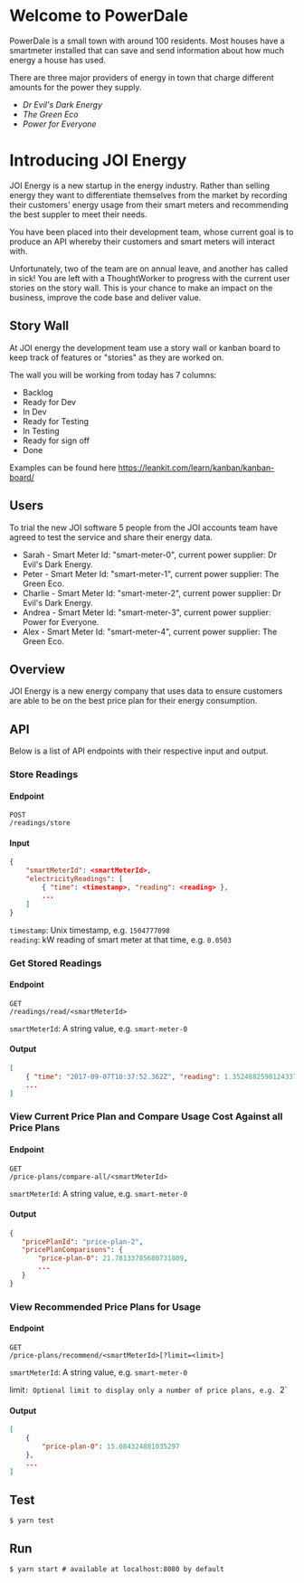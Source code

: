 # Welcome to PowerDale

PowerDale is a small town with around 100 residents. Most houses have a smartmeter installed that can save and send information
about how much energy a house has used.

There are three major providers of energy in town that charge different amounts for the power they supply.

- _Dr Evil's Dark Energy_
- _The Green Eco_
- _Power for Everyone_

# Introducing JOI Energy

JOI Energy is a new startup in the energy industry.
Rather than selling energy they want to differentiate themselves from the market by recording their customers' energy usage from their smart meters and
recommending the best suppler to meet their needs.

You have been placed into their development team, whose current goal is to produce an API whereby their customers and smart meters will interact with.

Unfortunately, two of the team are on annual leave, and another has called in sick!
You are left with a ThoughtWorker to progress with the current user stories on the story wall. This is your chance to make an impact on the business, improve the code base and deliver value.

## Story Wall

At JOI energy the development team use a story wall or kanban board to keep track of features or "stories" as they are worked on.

The wall you will be working from today has 7 columns:

- Backlog
- Ready for Dev
- In Dev
- Ready for Testing
- In Testing
- Ready for sign off
- Done

Examples can be found here https://leankit.com/learn/kanban/kanban-board/

## Users

To trial the new JOI software 5 people from the JOI accounts team have agreed to test the service and share their energy data.

- Sarah - Smart Meter Id: "smart-meter-0", current power supplier: Dr Evil's Dark Energy.
- Peter - Smart Meter Id: "smart-meter-1", current power supplier: The Green Eco.
- Charlie - Smart Meter Id: "smart-meter-2", current power supplier: Dr Evil's Dark Energy.
- Andrea - Smart Meter Id: "smart-meter-3", current power supplier: Power for Everyone.
- Alex - Smart Meter Id: "smart-meter-4", current power supplier: The Green Eco.

## Overview

JOI Energy is a new energy company that uses data to ensure customers are 
able to be on the best price plan for their energy consumption.

## API

Below is a list of API endpoints with their respective input and output.

### Store Readings

#### Endpoint

```
POST
/readings/store
```

#### Input

```json
{
    "smartMeterId": <smartMeterId>,
    "electricityReadings": [
        { "time": <timestamp>, "reading": <reading> },
        ...
    ]
}
```

`timestamp`: Unix timestamp, e.g. `1504777098`   
`reading`: kW reading of smart meter at that time, e.g. `0.0503`

### Get Stored Readings

#### Endpoint

```
GET
/readings/read/<smartMeterId>
```

`smartMeterId`: A string value, e.g. `smart-meter-0`

#### Output

```json
[
    { "time": "2017-09-07T10:37:52.362Z", "reading": 1.3524882598124337 },
    ...
]
```

### View Current Price Plan and Compare Usage Cost Against all Price Plans
 
#### Endpoint

```
GET
/price-plans/compare-all/<smartMeterId>
```

`smartMeterId`: A string value, e.g. `smart-meter-0`
 
#### Output
```json
{
   "pricePlanId": "price-plan-2",
   "pricePlanComparisons": { 
       "price-plan-0": 21.78133785680731809,
       ...
   }
}
```
 
### View Recommended Price Plans for Usage

#### Endpoint

```
GET
/price-plans/recommend/<smartMeterId>[?limit=<limit>]
```

`smartMeterId`: A string value, e.g. `smart-meter-0`

limit`: Optional limit to display only a number of price plans, e.g. `2`

#### Output

```json
[
    { 
        "price-plan-0": 15.084324881035297
    },
    ...
]
```


## Test

```console
$ yarn test
```

## Run

```console
$ yarn start # available at localhost:8080 by default
```
